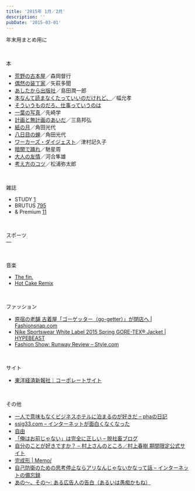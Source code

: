 ```yaml
---
title: '2015年 1月／2月'
description: ''
pubDate: '2015-03-01'
---
```


<p>年末用まとめ用に</p>
<p>&nbsp;</p>
<p>本</p>
<ul>
<li><a href="http://www.amazon.co.jp/dp/4794968450/">荒野の古本屋</a>／森岡督行</li>
<li><a href="http://www.amazon.co.jp/dp/4794968485/">偶然の装丁家</a>／矢萩多聞</li>
<li><a href="http://www.amazon.co.jp/dp/4794968515/">あしたから出版社</a>／島田潤一郎</li>
<li><a href="http://www.amazon.co.jp/dp/4794968582/">本なんて読まなくたっていいのだけれど、</a>／幅允孝</li>
<li><a href="http://www.amazon.co.jp/dp/4532171040/">そういうものだろ、仕事っていうのは</a></li>
<li><a href="http://www.amazon.co.jp/dp/4062631946/">一葉の写真</a>／先崎学</li>
<li><a href="http://www.amazon.co.jp/dp/4309413072/">計画と無計画のあいだ</a>／三島邦弘</li>
<li><a href="http://www.amazon.co.jp/dp/4758438455/">紙の月</a>／角田光代</li>
<li><a href="http://www.amazon.co.jp/dp/4122054257/">八日目の蝉</a>／角田光代</li>
<li><a href="http://www.amazon.co.jp/dp/408745200X/">ワーカーズ・ダイジェスト</a>／津村記久子</li>
<li><a href="http://www.amazon.co.jp/dp/457551747X/">暗闇で踊れ</a>／馳星周</li>
<li><a href="http://www.amazon.co.jp/dp/402264432X/">大人の友情</a>／河合隼雄</li>
<li><a href="http://www.amazon.co.jp/dp/4022618124/">考え方のコツ</a>／松浦弥太郎</li>
</ul>
<p>&nbsp;</p>
<p>雑誌</p>
<ul>
<li>STUDY <a href="http://lieeeft.com/">1</a></li>
<li>BRUTUS <a href="http://www.amazon.co.jp/dp/B00SLKOJ4Y/">795</a></li>
<li>&amp; Premium <a href="http://www.amazon.co.jp/dp/B00RFXE1BO/">11</a></li>
</ul>
<p>&nbsp;</p>
<p>スポーツ<br>
―</p>
<p>&nbsp;</p>
<p>音楽</p>
<ul>
<li><a href="https://www.youtube.com/watch?v=q8cz2qPa3sU">The fin.</a></li>
<li><a href="https://www.youtube.com/watch?v=Pp6HWXUdOaw">Hot Cake Remix</a></li>
</ul>
<p>&nbsp;</p>
<p>ファッション</p>
<ul>
<li><a href="http://www.fashionsnap.com/news/2015-01-09/go-getter-close/">原宿の老舗 古着屋「ゴーゲッター（go-getter）」が閉店へ | Fashionsnap.com</a></li>
<li><a href="http://hypebeast.com/2015/1/nike-sportswear-white-label-2015-spring-collection">Nike Sportswear White Label 2015 Spring GORE-TEX® Jacket | HYPEBEAST</a></li>
<li><a href="http://www.style.com/fashion-shows/fall-2015-menswear/engineered-garments">Fashion Show: Runway Review – Style.com</a></li>
</ul>
<p>&nbsp;</p>
<p>サイト</p>
<ul>
<li><a href="http://corp.toyokeizai.net/">東洋経済新報社｜コーポレートサイト</a></li>
</ul>
<p>&nbsp;</p>
<p>その他</p>
<ul>
<li><a href="http://pha.hateblo.jp/entry/2015/01/19/223205">一人で意味もなくビジネスホテルに泊まるのが好きだ – phaの日記</a></li>
<li><a href="http://ssig33.com/text/%E3%82%A4%E3%83%B3%E3%82%BF%E3%83%BC%E3%83%8D%E3%83%83%E3%83%88%E3%81%8C%E9%9D%A2%E7%99%BD%E3%81%8F%E3%81%AA%E3%81%8F%E3%81%AA%E3%81%A3%E3%81%9F">ssig33.com – インターネットが面白くなくなった</a></li>
<li><a href="http://daijapan.tumblr.com/post/106007307938">自由</a></li>
<li><a href="http://dennou-kurage.hatenablog.com/entry/2015/02/15/125210">「俺はお前じゃない」は完全に正しい – 脱社畜ブログ</a></li>
<li><a href="http://www.welluneednt.com/entry/2015/02/15/113300">自分のことが好きですか？ – 村上さんのところ／村上春樹 期間限定公式サイト</a></li>
<li><a href="http://memo.brdr.jp/post/110461930551">完成形 | Memo/</a></li>
<li><a href="http://hase0831.hatenablog.jp/entry/2015/02/01/%E8%87%AA%E5%B7%B1%E9%98%B2%E8%A1%9B%E3%81%AE%E3%81%9F%E3%82%81%E3%81%AE%E6%80%9D%E8%80%83%E5%81%9C%E6%AD%A2%E3%81%AA%E3%82%89%E3%82%A2%E3%83%AA%E3%81%AA%E3%82%93%E3%81%98%E3%82%83%E3%81%AA%E3%81%84">自己防衛のための思考停止ならアリなんじゃないかなって話 – インターネットの備忘録</a></li>
<li><a href="http://mb101bold.cocolog-nifty.com/blog/2009/11/post-37a8.html">あの〜、その〜: ある広告人の告白（あるいは愚痴かもね）</a></li>
</ul>
